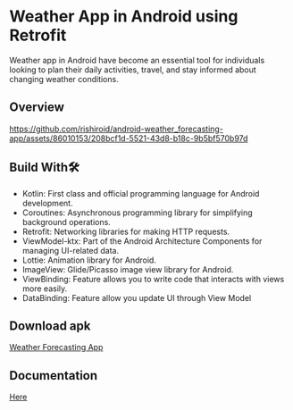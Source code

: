 # Weather App in Android using Retrofit
Weather app in Android have become an essential tool for individuals looking to plan their daily activities, travel, and stay informed about changing weather conditions. 
## Overview
https://github.com/rishiroid/android-weather_forecasting-app/assets/86010153/208bcf1d-5521-43d8-b18c-9b5bf570b97d
## Build With🛠
- Kotlin: First class and official programming language for Android development.
- Coroutines: Asynchronous programming library for simplifying background operations.
- Retrofit: Networking libraries for making HTTP requests.
- ViewModel-ktx: Part of the Android Architecture Components for managing UI-related data.
- Lottie: Animation library for Android.
- ImageView: Glide/Picasso image view library for Android.
- ViewBinding: Feature allows you to write code that interacts with views more easily.
- DataBinding: Feature allow you update UI through View Model
## Download apk
[Weather Forecasting App](https://rishiz.net/weather-app-in-android-using-retrofit/#download-weather-app-apk)
## Documentation
[Here](https://rishiz.net/weather-app-in-android-using-retrofit/)
